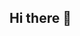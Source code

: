 ## Hi there 👋

<!--
# 👋 Bienvenue sur mon profil GitHub !

Je m'appelle **[Ton Prénom]**, un **jeune Data Analyst** passionné par l'exploration des données et leur transformation en insights exploitables. Mon objectif est de découvrir des tendances, résoudre des problèmes concrets et contribuer à la prise de décisions éclairées à travers l'analyse de données.

## 🧰 Compétences et Outils
- **Langages de programmation** : Python, R
- **Outils de visualisation** : Tableau, Power BI, Matplotlib, Seaborn
- **Manipulation de données** : Pandas, NumPy
- **Bases de données** : SQL, MySQL
- **Autres** : Excel, Git, Notions de machine learning (scikit-learn)

## 📝 Projets Notables

### 1. [Nom du Projet 1](lien_vers_projet)
*Description courte* : Ce projet vise à [bref objectif du projet, par exemple : analyser les ventes d'un magasin en ligne pour identifier les produits les plus rentables et les périodes de pic].

- **Technos** : Python, Pandas, Matplotlib
- **Résultats clés** : [insight ou résultat important, par exemple : augmentation de 15% des ventes après l’optimisation]

### 2. [Nom du Projet 2](lien_vers_projet)
*Description courte* : Analyse de données pour [expliquer l’objectif du projet].

- **Technos** : SQL, Tableau
- **Résultats clés** : [détail des résultats obtenus, par exemple : identification de segments d’utilisateurs qui génèrent le plus de conversions]

## 🎯 Objectifs Actuels
- Approfondir mes connaissances en **machine learning** et en **modélisation statistique**.
- Explorer de nouveaux outils de visualisation, notamment **Power BI**.
- Contribuer à des projets open source et collaboratifs pour renforcer mes compétences.

## 📫 Contact
N'hésitez pas à me contacter pour toute question, collaboration ou simplement pour échanger sur l'analyse de données !

- **LinkedIn** : [Ton LinkedIn](https://linkedin.com/in/tonprofil)
- **Email** : [Ton Email](mailto:tonemail@example.com)

Merci pour votre visite, et à bientôt dans les data ! 🚀

-->
